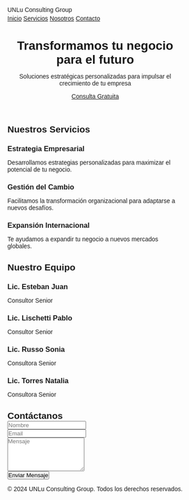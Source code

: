 <html><head><base href="." /><meta charset="UTF-8" /><meta name="viewport" content="width=device-width, initial-scale=1.0" /><title>UNLu Consulting Group - Consultora de Negocios</title><style>
  * {
    margin: 0;
    padding: 0;
    box-sizing: border-box;
    font-family: 'Poppins', sans-serif;
  }

  :root {
    --primary: #1a4f8b;
    --secondary: #2980b9;
    --accent: #f39c12;
    --light: #ecf0f1;
    --dark: #2c3e50;
  }

  body {
    overflow-x: hidden;
    padding-top: 70px;
  }

  nav {
    padding: 1.5rem 10%;
    display: flex;
    justify-content: space-between;
    align-items: center;
    background: var(--primary);
    position: fixed;
    top: 0;
    left: 0;
    right: 0;
    z-index: 1000;
    box-shadow: 0 2px 10px rgba(0,0,0,0.1);
  }


h1, .site-title {
    display: none;
}


  .header {
    background: linear-gradient(rgba(26, 79, 139, 0.95), rgba(26, 79, 139, 0.95)), url('https://images.unsplash.com/photo-1454165804606-c3d57bc86b40?ixlib=rb-4.0.3') center/cover;
    height: 100vh;
    color: white;
    display: flex;
    flex-direction: column;
  }

  .logo {
    font-size: 1.8rem;
    font-weight: 700;
    color: var(--light);
  }

  .nav-links {
    display: flex;
    gap: 2rem;
  }

  .nav-links a {
    color: var(--light);
    text-decoration: none;
    font-weight: 500;
    transition: color 0.3s;
  }

  .nav-links a:hover {
    color: var(--accent);
  }

  .mobile-menu-btn {
    display: none;
    font-size: 1.5rem;
    color: var(--light);
    background: none;
    border: none;
    cursor: pointer;
  }

  .hero {
    flex: 1;
    display: flex;
    justify-content: center;
    align-items: center;
    text-align: center;
    padding: 0 10%;
  }

  .hero h1 {
    font-size: 3.5rem;
    margin-bottom: 1rem;
  }

  .hero p {
    font-size: 1.2rem;
    margin-bottom: 2rem;
  }

  .cta-button {
    background: var(--accent);
    color: white;
    padding: 1rem 2rem;
    border-radius: 30px;
    text-decoration: none;
    font-weight: 600;
    transition: transform 0.3s;
  }

  .cta-button:hover {
    transform: scale(1.05);
  }

  .services {
    padding: 5rem 10%;
    background: var(--light);
  }

  .section-title {
    text-align: center;
    margin-bottom: 3rem;
    color: var(--dark);
  }

  .services-grid {
    display: grid;
    grid-template-columns: repeat(auto-fit, minmax(250px, 1fr));
    gap: 2rem;
  }

  .service-card {
    background: white;
    padding: 2rem;
    border-radius: 10px;
    box-shadow: 0 5px 15px rgba(0,0,0,0.1);
    transition: transform 0.3s;
  }

  .service-card:hover {
    transform: translateY(-10px);
  }

  .service-icon {
    font-size: 2.5rem;
    color: var(--primary);
    margin-bottom: 1rem;
  }

  .team {
    padding: 5rem 10%;
    background: white;
  }

  .team-grid {
    display: grid;
    grid-template-columns: repeat(auto-fit, minmax(250px, 1fr));
    gap: 2rem;
    margin-top: 3rem;
  }

  .team-member {
    text-align: center;
    padding: 2rem;
    border-radius: 10px;
    background: var(--light);
    transition: transform 0.3s;
  }

  .team-member:hover {
    transform: translateY(-10px);
    box-shadow: 0 5px 15px rgba(0,0,0,0.1);
  }

  .team-member .avatar {
    width: 150px;
    height: 150px;
    background: var(--primary);
    border-radius: 50%;
    margin: 0 auto 1.5rem;
    display: flex;
    align-items: center;
    justify-content: center;
  }

  .team-member .avatar i {
    font-size: 4rem;
    color: white;
  }

  .contact {
    padding: 5rem 10%;
    background: var(--dark);
    color: white;
  }

  .contact-form {
    max-width: 600px;
    margin: 0 auto;
  }

  .form-group {
    margin-bottom: 1.5rem;
  }

  .form-group input,
  .form-group textarea {
    width: 100%;
    padding: 0.8rem;
    border: none;
    border-radius: 5px;
    margin-top: 0.5rem;
  }

  .submit-btn {
    background: var(--accent);
    color: white;
    border: none;
    padding: 1rem 2rem;
    border-radius: 5px;
    cursor: pointer;
    width: 100%;
    font-size: 1rem;
    font-weight: 600;
  }

  footer {
    background: var(--primary);
    color: white;
    text-align: center;
    padding: 2rem;
  }

  @media (max-width: 768px) {
    nav {
      padding: 1rem 5%;
    }

    .logo {
      font-size: 1.4rem;
    }

    .mobile-menu-btn {
      display: block;
    }

    .nav-links {
      display: none;
      position: absolute;
      top: 100%;
      left: 0;
      right: 0;
      background: var(--primary);
      flex-direction: column;
      padding: 1rem 0;
      gap: 1rem;
      text-align: center;
    }

    .nav-links.active {
      display: flex;
    }
    
    .hero {
      padding: 0 5%;
    }

    .hero h1 {
      font-size: 2rem;
    }

    .hero p {
      font-size: 1rem;
    }

    .services,
    .team,
    .contact {
      padding: 3rem 5%;
    }

    .services-grid,
    .team-grid {
      grid-template-columns: 1fr;
      gap: 1.5rem;
    }

    .service-card,
    .team-member {
      padding: 1.5rem;
    }

    .team-member .avatar {
      width: 120px;
      height: 120px;
    }

    .section-title {
      font-size: 1.8rem;
      margin-bottom: 2rem;
    }
  }

  @media (max-width: 480px) {
    .hero h1 {
      font-size: 1.8rem;
    }

    .cta-button {
      padding: 0.8rem 1.5rem;
      font-size: 0.9rem;
    }

    .service-card,
    .team-member {
      padding: 1rem;
    }
  }
</style>
<link href="https://fonts.googleapis.com/css2?family=Poppins:wght@300;400;500;600;700&display=swap" rel="stylesheet">
<link href="https://cdnjs.cloudflare.com/ajax/libs/font-awesome/6.0.0/css/all.min.css" rel="stylesheet">
</head>
<body>
  <nav>
    <div class="logo">UNLu Consulting Group</div>
    <button class="mobile-menu-btn">
      <i class="fas fa-bars"></i>
    </button>
    <div class="nav-links">
      <a href="#inicio">Inicio</a>
      <a href="#servicios">Servicios</a>
      <a href="#nosotros">Nosotros</a>
      <a href="#contacto">Contacto</a>
    </div>
  </nav>

  <header class="header" id="inicio">
    <div class="hero">
      <div>
        <h1>Transformamos tu negocio para el futuro</h1>
        <p>Soluciones estratégicas personalizadas para impulsar el crecimiento de tu empresa</p>
        <a href="#contacto" class="cta-button">Consulta Gratuita</a>
      </div>
    </div>
  </header>

  <section class="services" id="servicios">
    <h2 class="section-title">Nuestros Servicios</h2>
    <div class="services-grid">
      <div class="service-card">
        <i class="fas fa-chart-line service-icon"></i>
        <h3>Estrategia Empresarial</h3>
        <p>Desarrollamos estrategias personalizadas para maximizar el potencial de tu negocio.</p>
      </div>
      <div class="service-card">
        <i class="fas fa-users service-icon"></i>
        <h3>Gestión del Cambio</h3>
        <p>Facilitamos la transformación organizacional para adaptarse a nuevos desafíos.</p>
      </div>
      <div class="service-card">
        <i class="fas fa-globe service-icon"></i>
        <h3>Expansión Internacional</h3>
        <p>Te ayudamos a expandir tu negocio a nuevos mercados globales.</p>
      </div>
    </div>
  </section>

  <section class="team" id="nosotros">
    <h2 class="section-title">Nuestro Equipo</h2>
    <div class="team-grid">
      <div class="team-member">
        <div class="avatar">
          <i class="fas fa-user"></i>
        </div>
        <h3>Lic. Esteban Juan</h3>
        <p>Consultor Senior</p>
      </div>
      <div class="team-member">
        <div class="avatar">
          <i class="fas fa-user"></i>
        </div>
        <h3>Lic. Lischetti Pablo</h3>
        <p>Consultor Senior</p>
      </div>
      <div class="team-member">
        <div class="avatar">
          <i class="fas fa-user"></i>
        </div>
        <h3>Lic. Russo Sonia</h3>
        <p>Consultora Senior</p>
      </div>
      <div class="team-member">
        <div class="avatar">
          <i class="fas fa-user"></i>
        </div>
        <h3>Lic. Torres Natalia</h3>
        <p>Consultora Senior</p>
      </div>
    </div>
  </section>

  <section class="contact" id="contacto">
    <h2 class="section-title">Contáctanos</h2>
    <form class="contact-form" id="contactForm">
      <div class="form-group">
        <input type="text" placeholder="Nombre" required>
      </div>
      <div class="form-group">
        <input type="email" placeholder="Email" required>
      </div>
      <div class="form-group">
        <textarea placeholder="Mensaje" rows="5" required></textarea>
      </div>
      <button type="submit" class="submit-btn">Enviar Mensaje</button>
    </form>
  </section>

  <footer>
    <p>&copy; 2024 UNLu Consulting Group. Todos los derechos reservados.</p>
  </footer>

  <script>
    const mobileMenuBtn = document.querySelector('.mobile-menu-btn');
    const navLinks = document.querySelector('.nav-links');

    mobileMenuBtn.addEventListener('click', () => {
      navLinks.classList.toggle('active');
    });

    document.getElementById('contactForm').addEventListener('submit', function(e) {
      e.preventDefault();
      alert('¡Gracias por tu mensaje! Nos pondremos en contacto contigo pronto.');
      this.reset();
    });

    document.querySelectorAll('a[href^="#"]').forEach(anchor => {
      anchor.addEventListener('click', function (e) {
        e.preventDefault();
        document.querySelector(this.getAttribute('href')).scrollIntoView({
          behavior: 'smooth'
        });
        if (navLinks.classList.contains('active')) {
          navLinks.classList.remove('active');
        }
      });
    });
  </script>
</body></html>
